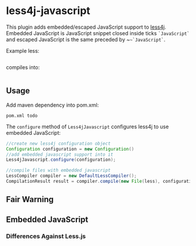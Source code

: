 less4j-javascript
=================

This plugin adds embedded/escaped JavaScript support to [less4j](https://github.com/SomMeri/less4j#readme). Embedded JavaScript is JavaScript snippet closed inside ticks `` `JavaScript` `` and escaped JavaScript is the same preceded by ~`` ~`JavaScript` ``. 

Example less:
```
```

compiles into:
```
```

## Usage
Add maven dependency into pom.xml:
````
pom.xml todo
````

The `configure` method of `Less4jJavascript` configures less4j to use embedded JavaScript:
````java
//create new less4j configuration object
Configuration configuration = new Configuration()
//add embedded javascript support into it
Less4jJavascript.configure(configuration);

//compile files with embedded javascript
LessCompiler compiler = new DefaultLessCompiler();
CompilationResult result = compiler.compile(new File(less), configuration);
````
## Fair Warning

## Embedded JavaScript

### Differences Against Less.js

